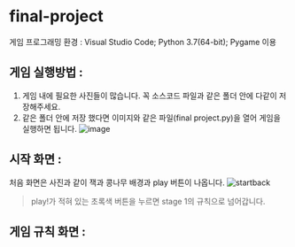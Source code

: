 # final-project
게임 프로그래밍 환경 : Visual Studio Code; Python 3.7(64-bit); Pygame 이용

게임 실행방법 : 
--------------
1. 게임 내에 필요한 사진들이 많습니다. 꼭 소스코드 파일과 같은 폴더 안에 다같이 저장해주세요.
2. 같은 폴더 안에 저장 했다면 이미지와 같은 파일(final project.py)을 열어 게임을 실행하면 됩니다.
![image](https://user-images.githubusercontent.com/67683170/86303431-bd6d2200-bc46-11ea-9467-46e420c55a82.png)

시작 화면 :
----------------
처음 화면은 사진과 같이 잭과 콩나무 배경과 play 버튼이 나옵니다.
![startback](https://user-images.githubusercontent.com/67683170/86304381-a3810e80-bc49-11ea-9d0b-e07ffc305554.png)

> play!가 적혀 있는 초록색 버튼을 누르면 stage 1의 규칙으로 넘어갑니다.

게임 규칙 화면 :
----------

 
